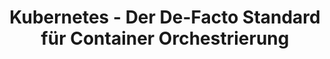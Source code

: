 ---
title: "Kubernetes - Der De-Facto Standard für Container Orchestrierung"
name: "Kubernetes"
category: infrastructure
description: "Lerne die Vorteile von Kubernetes kennen und warum sich der Standard für Container Orchestrierung und Management durchgesetzt hat."

benefits:

- title: "Portabilität"
  description: "Kubernetes ermöglicht die portable Bereitstellung von Anwendungen across unterschiedlichen Umgebungen."
  icon: "mdi:cloud-upload" 

- title: "Skalierbarkeit"
  description: "Workloads können je nach Bedarf einfach hoch- und heruntergefahren werden."
  icon: "mdi:arrow-expand-horizontal"
  
- title: "Automatisierung"
  description: "Deployment, Betrieb und Management werden weitgehend automatisiert."
  icon: "mdi:robot"
  
- title: "Container-fokussiert"
  description: "Kubernetes ist speziell auf die Orchestrierung von Container-Workloads ausgelegt."
  icon: "mdi:docker"
  
- title: "Hohe Verfügbarkeit"
  description: "Durch Replikation und Self-Healing wird eine hohe Verfügbarkeit erreicht."
  icon: "mdi:server-security"
  
- title: "Load Balancing"
  description: "Integriertes Load Balancing verteilt Anfragen auf alle instanzen."
  icon: "mdi:server-network"

whyChooseTool:
  eyebrow: "Warum Kubernetes?"
  heading: "Die Vorteile von Kubernetes für die Orchestrierung"
  advantages: "Kubernetes hat sich als De-Facto-Standard für die Container-Orchestrierung etabliert. Es vereint Stabilität, Features und Community-Support auf Enterprise-Level."

  useCases:
  
  - title: "Microservice Architekturen"
    description: "Kubernetes ermöglicht einfach die Verwaltung hunderter Container-Microservices."
    icon: "mdi:microscope"
    
  - title: "Multi-Cloud-Setup"
    description: "Anwendungen lassen sich nahtlos auf mehrere Cloud-Umgebungen verteilen."
    icon: "mdi:cloud-upload"  
    
  - title: "Zero-Downtime-Deployment"
    description: "Durch Rolling Updates gibt es keine Ausfallzeiten bei Updates."
    icon: "mdi:shield-check"
    
  - title: "Edge Computing"
    description: "Auch kleine Edge-Geräte lassen sich über Kubernetes managen."
    icon: "mdi:access-point"
    
  - title: "DevOps Automation"  
    description: "CI/CD Pipelines integrieren sich nahtlos mit Kubernetes Clustern."
    icon: "mdi:cogs"
    
  - title: "Webanwendungen"
    description: "Beliebige Webanwendungen und APIs lassen sich über Kubernetes betreiben."
    icon: "mdi:web"
    
  - title: "Machine Learning"
    description: "Für Machine Learning Anwendungen ermöglicht Kubernetes einfaches Cluster Management."
    icon: "mdi:robot-excited"
    
  - title: "Big Data & Analytics"
    description: "Daten-Pipelines und -Services sind über Kubernetes gut zu managen."  
    icon: "mdi:chart-line"
    
  
faq:

  heading: "Häufige Fragen"

  questions:

  - question: "Funktioniert Kubernetes mit allen Anwendungen?"
    answer: "Viele Anwendungen laufen unverändert, aber für vollen Nutzen empfiehlt sich Cloud-native Software."

  - question: "Ist Kubernetes schwer einzurichten?"
    answer: "Durch vorkonfigurierte Cluster ist der Einstieg einfacher geworden. Dennoch erfordert Kubernetes Know-how."
    
  - question: "Kann Kubernetes auch On-Premise genutzt werden?"
    answer: "Ja, neben Public Cloud Setup gibt es auch Enterprise-Lösungen für Rechenzentren."

  - question: "Wie hoch ist der Admin-Overhead?"
    answer: "Tools vereinfachen viele Tasks. Dennoch sollten dedizierte Kubernetes Experten das Cluster managen."  
    
  - question: "Kann Kubernetes auch für bestehende Software genutzt werden?"
    answer: "Über Containerisierung lassen sich auch Legacy Anwendungen auf Kubernetes deployen. Microservices sind aber optimaler."

  - question: "Wie unterstützen Sie beim Einsatz von Kubernetes?"
    answer: "Ich berate von Infrastruktur über CI/CD bis Monitoring und biete Kubernetes Schulungen und Managed Services."
  
  - question: "Was kostet der Einsatz von Kubernetes?"
    answer: "Neben Know-how braucht es geeignete Infrastructure. Cloud Provider bieten verwaltete Services an."
    
  - question: "Skaliert Kubernetes auch für große Deployments?"  
    answer: "Durch automatisches Sharding und Replizierung können sehr große Cluster betrieben werden."

ctaSection:
  actionCall: "Kontakt für Kubernetes-Beratung"
  actionLabel: "Rufen Sie mich an"
  
---